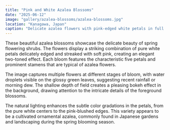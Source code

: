```yaml
---
title: "Pink and White Azalea Blossoms"
date: "2025-06-12"
image: "gallery/azalea-blossoms/azalea-blossoms.jpg"
location: "Kanagawa, Japan"
caption: "Delicate azalea flowers with pink-edged white petals in full bloom"
---
```


These beautiful azalea blossoms showcase the delicate beauty of spring flowering shrubs. The flowers display a striking combination of pure white petals delicately edged and streaked with soft pink, creating an elegant two-toned effect. Each bloom features the characteristic five petals and prominent stamens that are typical of azalea flowers.

The image captures multiple flowers at different stages of bloom, with water droplets visible on the glossy green leaves, suggesting recent rainfall or morning dew. The shallow depth of field creates a pleasing bokeh effect in the background, drawing attention to the intricate details of the foreground blossoms.

The natural lighting enhances the subtle color gradations in the petals, from the pure white centers to the pink-blushed edges. This variety appears to be a cultivated ornamental azalea, commonly found in Japanese gardens and landscaping during the spring blooming season.
